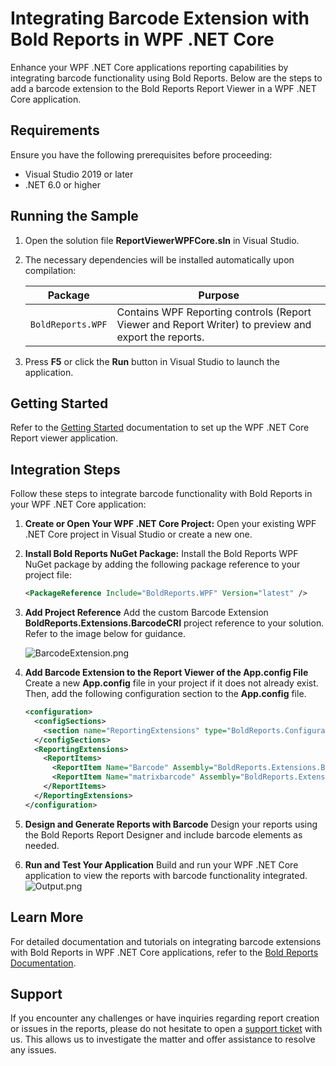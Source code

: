 # Integrating Barcode Extension with Bold Reports in WPF .NET Core

Enhance your WPF .NET Core applications reporting capabilities by integrating barcode functionality using Bold Reports. Below are the steps to add a barcode extension to the Bold Reports Report Viewer in a WPF .NET Core application.

## Requirements

Ensure you have the following prerequisites before proceeding:

* Visual Studio 2019 or later
* .NET 6.0 or higher

## Running the Sample

1. Open the solution file **ReportViewerWPFCore.sln** in Visual Studio.
2. The necessary dependencies will be installed automatically upon compilation:

   | Package                   | Purpose                                                      |
   | ------------------------- | ------------------------------------------------------------ |
   | `BoldReports.WPF`| Contains WPF Reporting controls (Report Viewer and Report Writer) to preview and export the reports.       |

3. Press **F5** or click the **Run** button in Visual Studio to launch the application.

## Getting Started

Refer to the [Getting Started](https://help.boldreports.com/embedded-reporting/wpf-reporting/report-viewer/display-ssrs-rdl-report-in-wpf-net-core-application/) documentation to set up the WPF .NET Core Report viewer application.

## Integration Steps

Follow these steps to integrate barcode functionality with Bold Reports in your WPF .NET Core application:

1. **Create or Open Your WPF .NET Core Project:**
   Open your existing WPF .NET Core project in Visual Studio or create a new one.

2. **Install Bold Reports NuGet Package:**
   Install the Bold Reports WPF NuGet package by adding the following package reference to your project file:

    ```xml
    <PackageReference Include="BoldReports.WPF" Version="latest" />
    ```

3. **Add Project Reference**
   Add the custom Barcode Extension **BoldReports.Extensions.BarcodeCRI** project reference to your solution. Refer to the image below for guidance.
   
   ![BarcodeExtension.png](https://support.boldreports.com/kb/agent/attachment/article/15960/inline?token=eyJhbGciOiJodHRwOi8vd3d3LnczLm9yZy8yMDAxLzA0L3htbGRzaWctbW9yZSNobWFjLXNoYTI1NiIsInR5cCI6IkpXVCJ9.eyJpZCI6IjIxOTExIiwib3JnaWQiOiIzIiwiaXNzIjoic3VwcG9ydC5ib2xkcmVwb3J0cy5jb20ifQ.qP3noY3tta4G72B_fgCCDRNJe24Y2QcQza1XQl2wERM)

4. **Add Barcode Extension to the Report Viewer of the App.config File**
   Create a new **App.config** file in your project if it does not already exist. Then, add the following configuration section to the **App.config** file.
   ```xml
   <configuration>
     <configSections>
       <section name="ReportingExtensions" type="BoldReports.Configuration.Extensions,  BoldReports.WPF" allowLocation="true" allowDefinition="Everywhere" />
     </configSections>
     <ReportingExtensions>
       <ReportItems>
         <ReportItem Name="Barcode" Assembly="BoldReports.Extensions.BarcodeCRI" Type="BoldReports.Extensions.BarcodeCRI.BarcodeCustomReportItem" />
         <ReportItem Name="matrixbarcode" Assembly="BoldReports.Extensions.BarcodeCRI" Type="BoldReports.Extensions.BarcodeCRI.BarcodeCustomReportItem" />
       </ReportItems>   
     </ReportingExtensions>
   </configuration>
   ```

5. **Design and Generate Reports with Barcode**
   Design your reports using the Bold Reports Report Designer and include barcode elements as needed.

6. **Run and Test Your Application**
   Build and run your WPF .NET Core application to view the reports with barcode functionality integrated.
   ![Output.png](https://support.boldreports.com/kb/agent/attachment/article/15960/inline?token=eyJhbGciOiJodHRwOi8vd3d3LnczLm9yZy8yMDAxLzA0L3htbGRzaWctbW9yZSNobWFjLXNoYTI1NiIsInR5cCI6IkpXVCJ9.eyJpZCI6IjIxOTEyIiwib3JnaWQiOiIzIiwiaXNzIjoic3VwcG9ydC5ib2xkcmVwb3J0cy5jb20ifQ.UFKl78rGPsxdqnK1oKPCG8C9gSYW4MH2kAQQPLl33fs)

## Learn More
For detailed documentation and tutorials on integrating barcode extensions with Bold Reports in WPF .NET Core applications, refer to the [Bold Reports Documentation](https://help.boldreports.com/embedded-reporting/wpf-reporting/).

## Support
If you encounter any challenges or have inquiries regarding report creation or issues in the reports, please do not hesitate to open a [support ticket](https://support.boldreports.com/support) with us. This allows us to investigate the matter and offer assistance to resolve any issues.